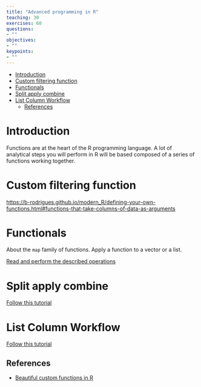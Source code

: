 ```yaml
---
title: "Advanced programming in R"
teaching: 30
exercises: 60
questions:
- ""
objectives:
- ""
keypoints:
- ""
---
```


<!-- MarkdownTOC autolink="True" levels="1,2" -->

- [Introduction](#introduction)
- [Custom filtering function](#custom-filtering-function)
- [Functionals](#functionals)
- [Split apply combine](#split-apply-combine)
- [List Column Workflow](#list-column-workflow)
	- [References](#references)

<!-- /MarkdownTOC -->

#  Introduction
Functions are at the heart of the R programming language. A lot of analytical steps you will perform in R will be based composed of a series of functions working together.


# Custom filtering function

https://b-rodrigues.github.io/modern_R/defining-your-own-functions.html#functions-that-take-columns-of-data-as-arguments

# Functionals

About the `map` family of functions. Apply a function to a vector or a list. 

[Read and perform the described operations](https://adv-r.hadley.nz/fp.html)


# Split apply combine

[Follow this tutorial](https://burtmonroe.github.io/SoDA501/Materials/SplitApplyCombine_R/)


# List Column Workflow

[Follow this tutorial](https://drsimonj.svbtle.com/running-a-model-on-separate-groups)

## References 

- [Beautiful custom functions in R](https://www.pluralsight.com/guides/beauty-custom-functions-r)